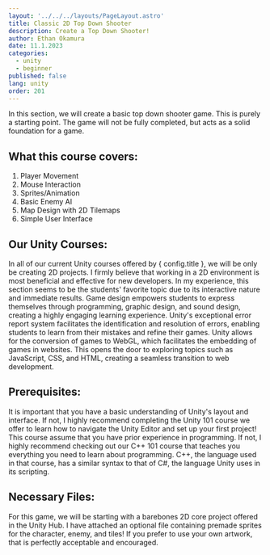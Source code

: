 ```yaml
---
layout: '../../../layouts/PageLayout.astro'
title: Classic 2D Top Down Shooter
description: Create a Top Down Shooter!
author: Ethan Okamura
date: 11.1.2023
categories:
  - unity
  - beginner
published: false
lang: unity
order: 201
---
```

<script>
	import * as config from '$lib/config';
</script>

In this section, we will create a basic top down shooter game. This is purely a starting point. The game will not be fully completed, but acts as a solid foundation for a game.
## What this course covers:
1. Player Movement
2. Mouse Interaction
3. Sprites/Animation
4. Basic Enemy AI
5. Map Design with 2D Tilemaps
6. Simple User Interface
## Our Unity Courses:
In all of our current Unity courses offered by { config.title }, we will be only be creating 2D projects. I firmly believe that working in a 2D environment is most beneficial and effective for new developers. In my experience, this section seems to be the students' favorite topic due to its interactive nature and immediate results. Game design empowers students to express themselves through programming, graphic design, and sound design, creating a highly engaging learning experience. Unity's exceptional error report system facilitates the identification and resolution of errors, enabling students to learn from their mistakes and refine their games. Unity allows for the conversion of games to WebGL, which facilitates the embedding of games in websites. This opens the door to exploring topics such as JavaScript, CSS, and HTML, creating a seamless transition to web development.
## Prerequisites:
It is important that you have a basic understanding of Unity's layout and interface. If not, I highly recommend completing the Unity 101 course we offer to learn how to navigate the Unity Editor and set up your first project! This course assume that you have prior experience in programming. If not, I highly recommend checking out our C++ 101 course that teaches you everything you need to learn about programming. C++, the language used in that course, has a similar syntax to that of C#, the language Unity uses in its scripting.
## Necessary Files:
For this game, we will be starting with a barebones 2D core project offered in the Unity Hub. I have attached an optional file containing premade sprites for the character, enemy, and tiles! If you prefer to use your own artwork, that is perfectly acceptable and encouraged.